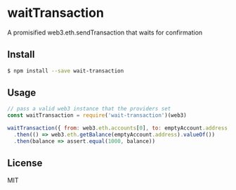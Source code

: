 # waitTransaction
A promisified web3.eth.sendTransaction that waits for confirmation

## Install

```sh
$ npm install --save wait-transaction
```

## Usage

```js
// pass a valid web3 instance that the providers set
const waitTransaction = require('wait-transaction')(web3)

waitTransaction({ from: web3.eth.accounts[0], to: emptyAccount.address, value: 1000 })
  .then(() => web3.eth.getBalance(emptyAccount.address).valueOf())
  .then(balance => assert.equal(1000, balance))
```

## License

MIT
